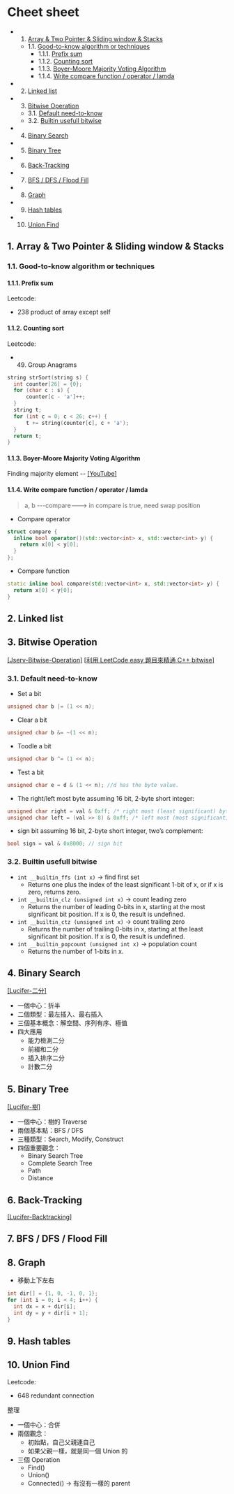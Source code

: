 # Cheet sheet

<!-- vscode-markdown-toc -->

- 1. [Array & Two Pointer & Sliding window & Stacks](#ArrayTwoPointerSlidingwindowStacks)
  - 1.1. [Good-to-know algorithm or techniques](#Good-to-knowalgorithmortechniques)
    - 1.1.1. [Prefix sum](#Prefixsum)
    - 1.1.2. [Counting sort](#Countingsort)
    - 1.1.3. [Boyer-Moore Majority Voting Algorithm](#Boyer-MooreMajorityVotingAlgorithm)
    - 1.1.4. [Write compare function / operator / lamda](#Writecomparefunctionoperatorlamda)
- 2. [Linked list](#Linkedlist)
- 3. [Bitwise Operation](#BitwiseOperation)
  - 3.1. [Default need-to-know](#Defaultneed-to-know)
  - 3.2. [Builtin usefull bitwise](#Builtinusefullbitwise)
- 4. [Binary Search](#BinarySearch)
- 5. [Binary Tree](#BinaryTree)
- 6. [Back-Tracking](#Back-Tracking)
- 7. [BFS / DFS / Flood Fill](#BFSDFSFloodFill)
- 8. [Graph](#Graph)
- 9. [Hash tables](#Hashtables)
- 10. [Union Find](#UnionFind)

<!-- vscode-markdown-toc-config
	numbering=true
	autoSave=true
	/vscode-markdown-toc-config -->
<!-- /vscode-markdown-toc -->

## 1. <a name='ArrayTwoPointerSlidingwindowStacks'></a>Array & Two Pointer & Sliding window & Stacks

### 1.1. <a name='Good-to-knowalgorithmortechniques'></a>Good-to-know algorithm or techniques

#### 1.1.1. <a name='Prefixsum'></a>Prefix sum

Leetcode:

- 238 product of array except self

#### 1.1.2. <a name='Countingsort'></a>Counting sort

Leetcode:

- 49. Group Anagrams

```cpp
string strSort(string s) {
  int counter[26] = {0};
  for (char c : s) {
      counter[c - 'a']++;
  }
  string t;
  for (int c = 0; c < 26; c++) {
      t += string(counter[c], c + 'a');
  }
  return t;
}
```

#### 1.1.3. <a name='Boyer-MooreMajorityVotingAlgorithm'></a>Boyer-Moore Majority Voting Algorithm

Finding majority element -- [[YouTube]](https://www.youtube.com/watch?v=n5QY3x_GNDg&t=274s)

#### 1.1.4. <a name='Writecomparefunctionoperatorlamda'></a>Write compare function / operator / lamda

> a, b ---compare---> in compare is true, need swap position

- Compare operator

```cpp
struct compare {
  inline bool operator()(std::vector<int> x, std::vector<int> y) {
    return x[0] < y[0];
  }
};
```

- Compare function

```cpp
static inline bool compare(std::vector<int> x, std::vector<int> y) {
  return x[0] < y[0];
}
```

## 2. <a name='Linkedlist'></a>Linked list

## 3. <a name='BitwiseOperation'></a>Bitwise Operation

[[Jserv-Bitwise-Operation]](https://hackmd.io/@sysprog/c-bitwise)
[[利用 LeetCode easy 題目來精通 C++ bitwise]](https://steveyang.blog/zh_tw/2022/07/02/leetcode-easy-bitwise-xor-summary/)

### 3.1. <a name='Defaultneed-to-know'></a>Default need-to-know

- Set a bit

```cpp
unsigned char b |= (1 << n);
```

- Clear a bit

```cpp
unsigned char b &= ~(1 << n);
```

- Toodle a bit

```cpp
unsigned char b ^= (1 << n);
```

- Test a bit

```cpp
unsigned char e = d & (1 << n); //d has the byte value.
```

- The right/left most byte
  assuming 16 bit, 2-byte short integer:

```cpp
unsigned char right = val & 0xff; /* right most (least significant) byte */
unsigned char left = (val >> 8) & 0xff; /* left most (most significant) byte */
```

- sign bit
  assuming 16 bit, 2-byte short integer, two’s complement:

```cpp
bool sign = val & 0x8000; // sign bit
```

### 3.2. <a name='Builtinusefullbitwise'></a>Builtin usefull bitwise

- `int __builtin_ffs (int x)` → find first set
  - Returns one plus the index of the least significant 1-bit of x, or if x is zero, returns zero.
- `int __builtin_clz (unsigned int x)` → count leading zero
  - Returns the number of leading 0-bits in x, starting at the most significant bit position. If x is 0, the result is undefined.
- `int __builtin_ctz (unsigned int x)` → count trailing zero
  - Returns the number of trailing 0-bits in x, starting at the least significant bit position. If x is 0, the result is undefined.
- `int __builtin_popcount (unsigned int x)` → population count
  - Returns the number of 1-bits in x.

## 4. <a name='BinarySearch'></a>Binary Search

[[Lucifer-二分]](https://leetcode-solution-leetcode-pp.gitbook.io/leetcode-solution/thinkings/binary-search-1)

- 一個中心：折半
- 二個類型：最左插入、最右插入
- 三個基本概念：解空間、序列有序、極值
- 四大應用
  - 能力檢測二分
  - 前綴和二分
  - 插入排序二分
  - 計數二分

## 5. <a name='BinaryTree'></a>Binary Tree

[[Lucifer-樹]](https://github.com/azl397985856/leetcode/blob/master/thinkings/tree.md)

- 一個中心：樹的 Traverse
- 兩個基本點：BFS / DFS
- 三種類型：Search, Modify, Construct
- 四個重要觀念：
  - Binary Search Tree
  - Complete Search Tree
  - Path
  - Distance

## 6. <a name='Back-Tracking'></a>Back-Tracking

[[Lucifer-Backtracking]](https://leetcode-solution-leetcode-pp.gitbook.io/leetcode-solution/thinkings/backtrack)

## 7. <a name='BFSDFSFloodFill'></a>BFS / DFS / Flood Fill

## 8. <a name='Graph'></a>Graph

- 移動上下左右

```cpp
int dir[] = {1, 0, -1, 0, 1};
for (int i = 0; i < 4; i++) {
  int dx = x + dir[i];
  int dy = y + dir[i + 1];
}
```

## 9. <a name='Hashtables'></a>Hash tables

## 10. <a name='UnionFind'></a>Union Find

Leetcode:

- 648 redundant connection

整理

- 一個中心：合併
- 兩個觀念：
  - 初始點，自己父親連自己
  - 如果父親一樣，就是同一個 Union 的
- 三個 Operation
  - Find()
  - Union()
  - Connected() → 有沒有一樣的 parent
